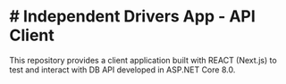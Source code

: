 # # Independent Drivers App - API Client
This repository provides a client application built with REACT (Next.js) to test and interact with DB API developed in ASP.NET Core 8.0.

